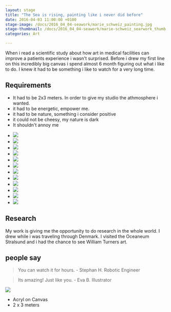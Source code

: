 ```yaml
---
layout: stage
title: "The Sea is rising, painting like i never did before"
date: 2016-04-03 11:00:00 +0100
stage-image: /docs/2016_04_04-seawork/marie_schweiz_painting.jpg
stage-thumbnail: /docs/2016_04_04-seawork/marie-schweiz_searwork_thumb.jpg
categories: Art

---
```


When i read a scientific study about how art in medical facilities can improve a patients experience i wasn't surprised. Before i drew my first line on this incredibly big canvas i spend almost 6 month figuring out what i like to do. I knew it had to be something i like to watch for a very long time.

## Requirements

* It had to be 2x3 meters. In order to give my studio the athmosphere i wanted.
* it had to be energetic, empower me.
* it had to be nature, something i consider positive
* it could not be cheesy, my nature is dark
* It shouldn't annoy me

<ul class="gallery grid">
<li><img class="gallery" src="/docs/2016_04_04-seawork/marie-schweiz_searwork_01.jpg" /></li>
<li><img class="gallery" src="/docs/2016_04_04-seawork/marie-schweiz_searwork_02.jpg" /></li>
<li><img class="gallery" src="/docs/2016_04_04-seawork/marie-schweiz_searwork_03.jpg" /></li>
<li><img class="gallery" src="/docs/2016_04_04-seawork/marie-schweiz_searwork_04.jpg" /></li>

<li><img class="gallery" src="/docs/2016_04_04-seawork/marie-schweiz_searwork_05.jpg" /></li>
<li><img class="gallery" src="/docs/2016_04_04-seawork/marie-schweiz_searwork_06.jpg" /></li>
<li><img class="gallery" src="/docs/2016_04_04-seawork/marie-schweiz_searwork_07.jpg" /></li>
<li><img class="gallery" src="/docs/2016_04_04-seawork/marie-schweiz_searwork_08.jpg" /></li>


<li><img class="gallery" src="/docs/2016_04_04-seawork/marie-schweiz_searwork_09.jpg" /></li>
<li><img class="gallery" src="/docs/2016_04_04-seawork/marie-schweiz_searwork_10.jpg" /></li>
<li><img class="gallery" src="/docs/2016_04_04-seawork/marie-schweiz_searwork_11.jpg" /></li>
<li><img class="gallery" src="/docs/2016_04_04-seawork/marie-schweiz_searwork_12.jpg" /></li>
</ul>

## Research

My work is giving me the opportunity to do research in the whole world. I drew while i was traveling through Denmark. I visited the Oceaneum Stralsund and i had the chance to see William Turners art.

## people say

> You can watch it for hours. - Stephan H. Robotic Engineer

> Its amazing! Just like you. - Eva B. Illustrator


<img class="image-wide" src="/docs/2016_04_04-seawork/marie-schweiz_searwork_13.jpg" />

* Acryl on Canvas
* 2 x 3 meters